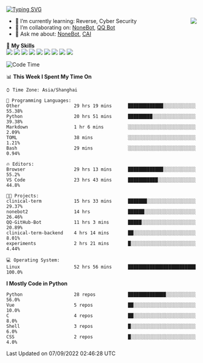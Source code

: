 [![Typing SVG](https://readme-typing-svg.herokuapp.com?size=25&duration=2500&color=8C43EA&vCenter=true&width=200&height=40&lines=Hi+there+%F0%9F%91%8B%F0%9F%8F%BB;I'm+yanyongyu)](https://git.io/typing-svg)

<a href="#">
  <img align="right" src="https://github-readme-stats.vercel.app/api?username=yanyongyu&count_private=true&show_icons=true&bg_color=15,f2f7fd,E0EAFC" />
</a>

- 🌱 I’m currently learning: Reverse, Cyber Security
- 👯 I’m collaborating on: [NoneBot](https://github.com/nonebot), [QQ Bot](https://github.com/Mrs4s/go-cqhttp)
- 💬 Ask me about: [NoneBot](https://github.com/nonebot), [CAI](https://github.com/cscs181/CAI)

🌟 **My Skills**  
![](https://img.shields.io/badge/-Python-3e74a2?style=flat-square&logo=Python&logoColor=fff)
![](https://img.shields.io/badge/-Node.js-339933?style=flat-square&logo=Node.js&logoColor=fff)
![](https://img.shields.io/badge/-Vue-4fc08d?style=flat-square&logo=Vue.js&logoColor=fff)
![](https://img.shields.io/badge/-React-2d98ce?style=flat-square&logo=React&logoColor=fff)
![](https://img.shields.io/badge/-Docker-2496ED?style=flat-square&logo=Docker&logoColor=fff)
![](https://img.shields.io/badge/-Linux-000000?style=flat-square&logo=Linux&logoColor=fff)
![](https://img.shields.io/badge/-MySQL-4479A1?style=flat-square&logo=MySQL&logoColor=fff)
![](https://img.shields.io/badge/-Redis-DC382D?style=flat-square&logo=Redis&logoColor=fff)
![](https://img.shields.io/badge/-MongoDB-47A248?style=flat-square&logo=MongoDB&logoColor=fff)

<!--START_SECTION:waka-->
![Code Time](http://img.shields.io/badge/Code%20Time-2%2C791%20hrs%205%20mins-blue)

📊 **This Week I Spent My Time On** 

```text
⌚︎ Time Zone: Asia/Shanghai

💬 Programming Languages: 
Other                    29 hrs 19 mins      █████████████░░░░░░░░░░░░   55.38% 
Python                   20 hrs 51 mins      █████████░░░░░░░░░░░░░░░░   39.38% 
Markdown                 1 hr 6 mins         ░░░░░░░░░░░░░░░░░░░░░░░░░   2.09% 
TOML                     38 mins             ░░░░░░░░░░░░░░░░░░░░░░░░░   1.21% 
Bash                     29 mins             ░░░░░░░░░░░░░░░░░░░░░░░░░   0.94%

🔥 Editors: 
Browser                  29 hrs 13 mins      █████████████░░░░░░░░░░░░   55.2% 
VS Code                  23 hrs 43 mins      ███████████░░░░░░░░░░░░░░   44.8%

🐱‍💻 Projects: 
clinical-term            15 hrs 33 mins      ███████░░░░░░░░░░░░░░░░░░   29.37% 
nonebot2                 14 hrs              ██████░░░░░░░░░░░░░░░░░░░   26.46% 
QQ-GitHub-Bot            11 hrs 3 mins       █████░░░░░░░░░░░░░░░░░░░░   20.89% 
clinical-term-backend    4 hrs 14 mins       ██░░░░░░░░░░░░░░░░░░░░░░░   8.01% 
experiments              2 hrs 21 mins       █░░░░░░░░░░░░░░░░░░░░░░░░   4.44%

💻 Operating System: 
Linux                    52 hrs 56 mins      █████████████████████████   100.0%

```

**I Mostly Code in Python** 

```text
Python                   28 repos            ██████████████░░░░░░░░░░░   56.0% 
Vue                      5 repos             ██░░░░░░░░░░░░░░░░░░░░░░░   10.0% 
C                        4 repos             ██░░░░░░░░░░░░░░░░░░░░░░░   8.0% 
Shell                    3 repos             █░░░░░░░░░░░░░░░░░░░░░░░░   6.0% 
CSS                      2 repos             █░░░░░░░░░░░░░░░░░░░░░░░░   4.0%

```



 Last Updated on 07/09/2022 02:46:28 UTC
<!--END_SECTION:waka-->

